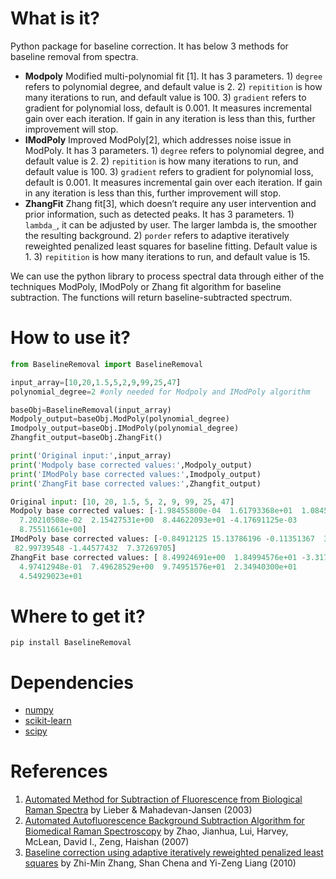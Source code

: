 # What is it?
Python package for baseline correction. It has below 3 methods for baseline removal from spectra.
  - **Modpoly** Modified multi-polynomial fit [1]. It has 3 parameters. 1) `degree` refers to polynomial degree, and default value is 2. 2) `repitition` is how many iterations to run, and default value is 100. 3) `gradient` refers to gradient for polynomial loss, default is 0.001. It measures incremental gain over each iteration. If gain in any iteration is less than this, further improvement will stop.
  - **IModPoly** Improved ModPoly[2], which addresses noise issue in ModPoly. It has 3 parameters. 1) `degree` refers to polynomial degree, and default value is 2. 2) `repitition` is how many iterations to run, and default value is 100. 3) `gradient` refers to gradient for polynomial loss, default is 0.001. It measures incremental gain over each iteration. If gain in any iteration is less than this, further improvement will stop.
  - **ZhangFit** Zhang fit[3], which doesn’t require any user intervention and prior information, such as detected peaks. It has 3 parameters. 1) `lambda_`, it can be adjusted by user. The larger lambda is,  the smoother the resulting background. 2) `porder` refers to adaptive iteratively reweighted penalized least squares for baseline fitting. Default value is 1. 3) `repitition` is how many iterations to run, and default value is 15.

We can use the python library to process spectral data through either of the techniques ModPoly, IModPoly or Zhang fit algorithm for baseline subtraction. The functions will return baseline-subtracted spectrum.

# How to use it?
```python
from BaselineRemoval import BaselineRemoval

input_array=[10,20,1.5,5,2,9,99,25,47]
polynomial_degree=2 #only needed for Modpoly and IModPoly algorithm

baseObj=BaselineRemoval(input_array)
Modpoly_output=baseObj.ModPoly(polynomial_degree)
Imodpoly_output=baseObj.IModPoly(polynomial_degree)
Zhangfit_output=baseObj.ZhangFit()

print('Original input:',input_array)
print('Modpoly base corrected values:',Modpoly_output)
print('IModPoly base corrected values:',Imodpoly_output)
print('ZhangFit base corrected values:',Zhangfit_output)

Original input: [10, 20, 1.5, 5, 2, 9, 99, 25, 47]
Modpoly base corrected values: [-1.98455800e-04  1.61793368e+01  1.08455179e+00  5.21544654e+00
  7.20210508e-02  2.15427531e+00  8.44622093e+01 -4.17691125e-03
  8.75511661e+00]
IModPoly base corrected values: [-0.84912125 15.13786196 -0.11351367  3.89675187 -1.33134142  0.70220645
 82.99739548 -1.44577432  7.37269705]
ZhangFit base corrected values: [ 8.49924691e+00  1.84994576e+01 -3.31739230e-04  3.49854060e+00
  4.97412948e-01  7.49628529e+00  9.74951576e+01  2.34940300e+01
  4.54929023e+01

```
# Where to get it?
`pip install BaselineRemoval`

# Dependencies
 - [numpy](https://www.numpy.org/])
 - [scikit-learn](https://scikit-learn.org/)
 - [scipy](https://www.scipy.org/)

# References
1. [Automated Method for Subtraction of Fluorescence from Biological Raman Spectra](https://www.researchgate.net/publication/8974238_Automated_Method_for_Subtraction_of_Fluorescence_from_Biological_Raman_Spectra) by Lieber & Mahadevan-Jansen (2003)
2. [Automated Autofluorescence Background Subtraction Algorithm for Biomedical Raman Spectroscopy](https://www.researchgate.net/publication/5818031_Automated_Autofluorescence_Background_Subtraction_Algorithm_for_Biomedical_Raman_Spectroscopy) by Zhao, Jianhua, Lui, Harvey, McLean, David I., Zeng, Haishan (2007)
3. [Baseline correction using adaptive iteratively reweighted penalized least squares](https://pubs.rsc.org/is/content/articlelanding/2010/an/b922045c#!divAbstract) by Zhi-Min Zhang, Shan Chena and Yi-Zeng Liang (2010)